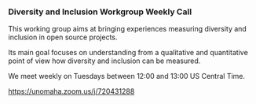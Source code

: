 ### Diversity and Inclusion Workgroup Weekly Call

This working group aims at bringing experiences measuring diversity and inclusion in open source projects.

Its main goal focuses on understanding from a qualitative and quantitative point of view how diversity and inclusion can be measured.

We meet weekly on Tuesdays between 12:00 and 13:00 US Central Time.

https://unomaha.zoom.us/j/720431288
